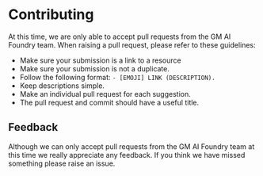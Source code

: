 # Contributing

At this time, we are only able to accept pull requests from the GM AI Foundry team. When raising a pull request, please refer to these guidelines:

- Make sure your submission is a link to a resource 
- Make sure your submission is not a duplicate.
- Follow the following format: `- [EMOJI] LINK (DESCRIPTION).`
- Keep descriptions simple.
- Make an individual pull request for each suggestion.
- The pull request and commit should have a useful title.

## Feedback

Although we can only accept pull requests from the GM AI Foundry team at this time we really appreciate any feedback. If you think we have missed something please raise an issue.